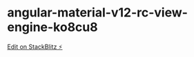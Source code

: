 # angular-material-v12-rc-view-engine-ko8cu8

[Edit on StackBlitz ⚡️](https://stackblitz.com/edit/angular-material-v12-rc-view-engine-ko8cu8)